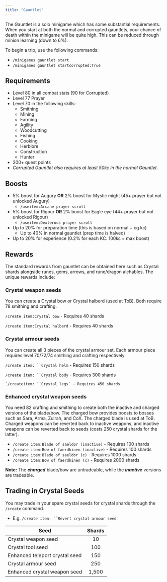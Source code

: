 ```yaml
---
title: "Gauntlet"
---
```


The Gauntlet is a solo minigame which has some substantial requirements. When you start at both the normal and corrupted gauntlets, your chance of death within the minigame will be quite high. This can be reduced through minion learning (down to 6%).

To begin a trip, use the following commands:

- `/minigames gauntlet start`
- `/minigames gauntlet startcorrupted:True`

## Requirements

- Level 80 in all combat stats (90 for Corrupted)
- Level 77 Prayer
- Level 70 in the following skills:
  - Smithing
  - Mining
  - Farming
  - Agility
  - Woodcutting
  - Fishing
  - Cooking
  - Herblore
  - Construction
  - Hunter
- 200+ quest points
- _Corrupted Gauntlet also requires at least 50kc in the normal Gauntlet_.

## Boosts

- 5% boost for Augury **OR** 2% boost for Mystic might (45+ prayer but not unlocked Augury)
  - `/useitem:Arcane prayer scroll`
- 5% boost for Rigour **OR** 2% boost for Eagle eye (44+ prayer but not unlocked Rigour)
  - `/useitem:Dexterous prayer scroll`
- Up to 20% for preparation time (this is based on normal + cg kc)
  - Up to 40% in normal gauntlet (prep time is halved)
- Up to 20% for experience (0.2% for each KC. 100kc = max boost)

## Rewards

The standard rewards from gauntlet can be obtained here such as Crystal shards alongside runes, gems, arrows, and rune/dragon alchables. The unique rewards include:

### Crystal weapon seeds

You can create a Crystal bow or Crystal halberd (used at ToB). Both require 78 smithing and crafting.

`/create item:Crystal bow` - Requires 40 shards

`/create item:Crystal halberd` - Requires 40 shards

### Crystal armour seeds

You can create all 3 pieces of the crystal armour set. Each armour piece requires level 70/72/74 smithing and crafting respectively.

`/create item: ``Crystal helm` - Requires 150 shards

`/create item: ``Crystal body` - Requires 300 shards

    `/createitem: ``Crystal legs` - Requires 450 shards

### Enhanced crystal weapon seeds

You need 82 crafting and smithing to create both the inactive and charged versions of the blade/bow. The charged bow provides boosts to bosses such as Sara, Arma, Zulrah, and CoX. The charged blade is used at ToB. Charged weapons can be reverted back to inactive weapons, and inactive weapons can be reverted back to seeds (costs 250 crystal shards for the latter).

- `/create item:Blade of saeldor (inactive)` - Requires 100 shards
- `/create item:Bow of faerdhinen (inactive)` - Requires 100 shards
- `/create item:Blade of saeldor (c)` - Requires 1000 shards
- `/create item:Bow of faerdhinen (c)` - Requires 2000 shards

**Note:** The _**charged**_ blade/bow are untradeable, while the _**inactive**_ versions are tradeable.

## Trading in Crystal Seeds

You may trade in your spare crystal seeds for crystal shards through the `/create` command.

- E.g. `/create item: ``Revert crystal armour seed`

| **Seed**                       | **Shards** |
| ------------------------------ | :--------: |
| Crystal weapon seed            |     10     |
| Crystal tool seed              |    100     |
| Enhanced teleport crystal seed |    150     |
| Crystal armour seed            |    250     |
| Enhanced crystal weapon seed   |   1,500    |
